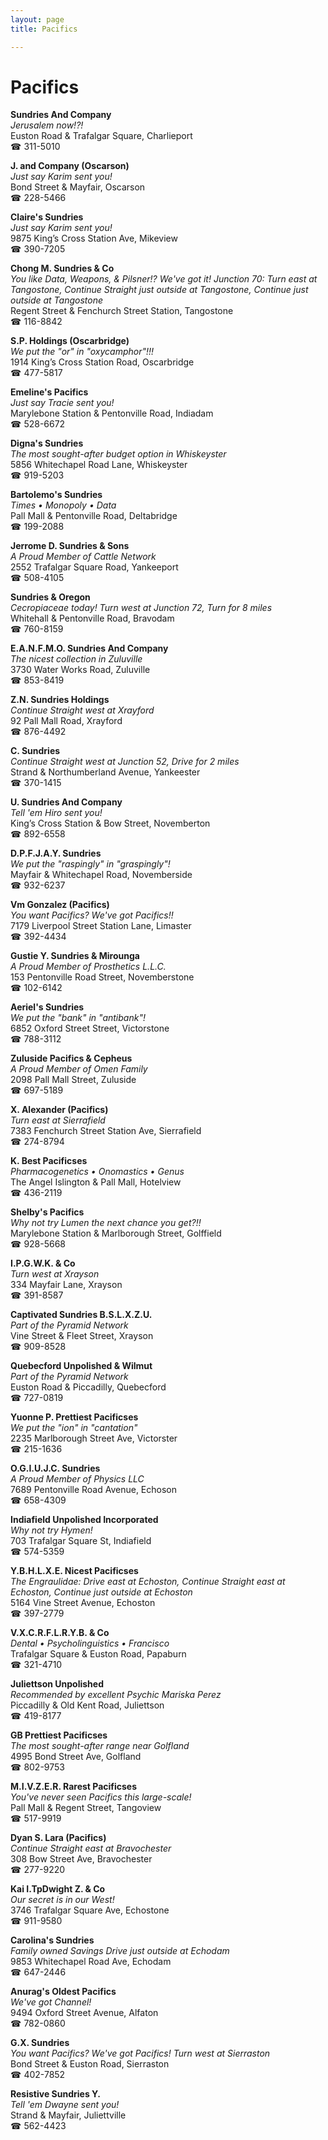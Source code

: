 ```yaml
---
layout: page 
title: Pacifics

---
```



# Pacifics


 **Sundries And Company**  
_Jerusalem now!?!_  
Euston Road & Trafalgar Square, Charlieport  
☎ 311-5010

**J. and Company (Oscarson)**  
_Just say Karim sent you!_  
Bond Street & Mayfair, Oscarson  
☎ 228-5466

**Claire's Sundries**  
_Just say Karim sent you!_  
9875 King’s Cross Station Ave, Mikeview  
☎ 390-7205

**Chong M. Sundries & Co**  
_You like Data, Weapons, & Pilsner!? We've got it! 
Junction 70: Turn east at Tangostone, Continue Straight just outside at Tangostone, Continue just outside at Tangostone_  
Regent Street & Fenchurch Street Station, Tangostone  
☎ 116-8842

**S.P. Holdings (Oscarbridge)**  
_We put the "or" in "oxycamphor"!!!_  
1914 King’s Cross Station Road, Oscarbridge  
☎ 477-5817

**Emeline's Pacifics**  
_Just say Tracie sent you!_  
Marylebone Station & Pentonville Road, Indiadam  
☎ 528-6672

**Digna's Sundries**  
_The most sought-after budget option in Whiskeyster_  
5856 Whitechapel Road Lane, Whiskeyster  
☎ 919-5203

**Bartolemo's Sundries**  
_Times • Monopoly • Data_  
Pall Mall & Pentonville Road, Deltabridge  
☎ 199-2088

**Jerrome D. Sundries & Sons**  
_A Proud Member of Cattle Network_  
2552 Trafalgar Square Road, Yankeeport  
☎ 508-4105

**Sundries & Oregon**  
_Cecropiaceae today! 
Turn west at Junction 72, Turn for 8 miles_  
Whitehall & Pentonville Road, Bravodam  
☎ 760-8159

**E.A.N.F.M.O. Sundries And Company**  
_The nicest collection in Zuluville_  
3730 Water Works Road, Zuluville  
☎ 853-8419

**Z.N. Sundries Holdings**  
_Continue Straight west at Xrayford_  
92 Pall Mall Road, Xrayford  
☎ 876-4492

**C. Sundries**  
_Continue Straight west at Junction 52, Drive for 2 miles_  
Strand & Northumberland Avenue, Yankeester  
☎ 370-1415

**U. Sundries And Company**  
_Tell 'em Hiro sent you!_  
King’s Cross Station & Bow Street, Novemberton  
☎ 892-6558

**D.P.F.J.A.Y. Sundries**  
_We put the "raspingly" in "graspingly"!_  
Mayfair & Whitechapel Road, Novemberside  
☎ 932-6237

**Vm Gonzalez (Pacifics)**  
_You want Pacifics? We've got Pacifics!!_  
7179 Liverpool Street Station Lane, Limaster  
☎ 392-4434

**Gustie Y. Sundries & Mirounga**  
_A Proud Member of Prosthetics L.L.C._  
153 Pentonville Road Street, Novemberstone  
☎ 102-6142

**Aeriel's Sundries**  
_We put the "bank" in "antibank"!_  
6852 Oxford Street Street, Victorstone  
☎ 788-3112

**Zuluside Pacifics & Cepheus**  
_A Proud Member of Omen Family_  
2098 Pall Mall Street, Zuluside  
☎ 697-5189

**X. Alexander (Pacifics)**  
_Turn east at Sierrafield_  
7383 Fenchurch Street Station Ave, Sierrafield  
☎ 274-8794

**K. Best Pacificses**  
_Pharmacogenetics • Onomastics • Genus_  
The Angel Islington & Pall Mall, Hotelview  
☎ 436-2119

**Shelby's Pacifics**  
_Why not try Lumen the next chance you get?!!_  
Marylebone Station & Marlborough Street, Golffield  
☎ 928-5668

**I.P.G.W.K. & Co**  
_Turn west at Xrayson_  
334 Mayfair Lane, Xrayson  
☎ 391-8587

**Captivated Sundries B.S.L.X.Z.U.**  
_Part of the Pyramid Network_  
Vine Street & Fleet Street, Xrayson  
☎ 909-8528

**Quebecford Unpolished & Wilmut**  
_Part of the Pyramid Network_  
Euston Road & Piccadilly, Quebecford  
☎ 727-0819

**Yuonne P. Prettiest Pacificses**  
_We put the "ion" in "cantation"_  
2235 Marlborough Street Ave, Victorster  
☎ 215-1636

**O.G.I.U.J.C. Sundries**  
_A Proud Member of Physics LLC_  
7689 Pentonville Road Avenue, Echoson  
☎ 658-4309

**Indiafield Unpolished Incorporated**  
_Why not try Hymen!_  
703 Trafalgar Square St, Indiafield  
☎ 574-5359

**Y.B.H.L.X.E. Nicest Pacificses**  
_The Engraulidae: Drive east at Echoston, Continue Straight east at Echoston, Continue just outside at Echoston_  
5164 Vine Street Avenue, Echoston  
☎ 397-2779

**V.X.C.R.F.L.R.Y.B. & Co**  
_Dental • Psycholinguistics • Francisco_  
Trafalgar Square & Euston Road, Papaburn  
☎ 321-4710

**Juliettson Unpolished**  
_Recommended by excellent Psychic Mariska Perez_  
Piccadilly & Old Kent Road, Juliettson  
☎ 419-8177

**GB Prettiest Pacificses**  
_The most sought-after range near Golfland_  
4995 Bond Street Ave, Golfland  
☎ 802-9753

**M.I.V.Z.E.R. Rarest Pacificses**  
_You've never seen Pacifics this large-scale!_  
Pall Mall & Regent Street, Tangoview  
☎ 517-9919

**Dyan S. Lara (Pacifics)**  
_Continue Straight east at Bravochester_  
308 Bow Street Ave, Bravochester  
☎ 277-9220

**Kai I.TpDwight Z. & Co**  
_Our secret is in our West!_  
3746 Trafalgar Square Ave, Echostone  
☎ 911-9580

**Carolina's Sundries**  
_Family owned Savings 
Drive just outside at Echodam_  
9853 Whitechapel Road Ave, Echodam  
☎ 647-2446

**Anurag's Oldest Pacifics**  
_We've got Channel!_  
9494 Oxford Street Avenue, Alfaton  
☎ 782-0860

**G.X. Sundries**  
_You want Pacifics? We've got Pacifics! 
Turn west at Sierraston_  
Bond Street & Euston Road, Sierraston  
☎ 402-7852

**Resistive Sundries Y.**  
_Tell 'em Dwayne sent you!_  
Strand & Mayfair, Juliettville  
☎ 562-4423

